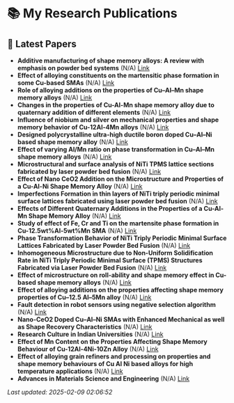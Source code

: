 # 📚 My Research Publications

## 📄 Latest Papers
- **Additive manufacturing of shape memory alloys: A review with emphasis on powder bed systems** (N/A) [Link](https://www.sciencedirect.com/science/article/pii/S0264127521002070)
- **Effect of alloying constituents on the martensitic phase formation in some Cu-based SMAs** (N/A) [Link](https://www.sciencedirect.com/science/article/pii/S2238785414000519)
- **Role of alloying additions on the properties of Cu–Al–Mn shape memory alloys** (N/A) [Link](https://www.sciencedirect.com/science/article/pii/S0925838814021811)
- **Changes in the properties of Cu-Al-Mn shape memory alloy due to quaternary addition of different elements** (N/A) [Link](#)
- **Influence of niobium and silver on mechanical properties and shape memory behavior of Cu-12Al-4Mn alloys** (N/A) [Link](https://www.sciencedirect.com/science/article/pii/S0925838820316297)
- **Designed polycrystalline ultra-high ductile boron doped Cu–Al–Ni based shape memory alloy** (N/A) [Link](https://www.sciencedirect.com/science/article/pii/S0167577X19300278)
- **Effect of varying Al/Mn ratio on phase transformation in Cu–Al–Mn shape memory alloys** (N/A) [Link](https://link.springer.com/article/10.1007/s12666-015-0689-3)
- **Microstructural and surface analysis of NiTi TPMS lattice sections fabricated by laser powder bed fusion** (N/A) [Link](https://www.sciencedirect.com/science/article/pii/S1526612523007405)
- **Effect of Nano CeO2 Addition on the Microstructure and Properties of a Cu-Al-Ni Shape Memory Alloy** (N/A) [Link](https://link.springer.com/article/10.1007/s11663-016-0691-0)
- **Imperfections Formation in thin layers of NiTi triply periodic minimal surface lattices fabricated using laser powder bed fusion** (N/A) [Link](https://www.mdpi.com/1996-1944/15/22/7950)
- **Effects of Different Quaternary Additions in the Properties of a Cu-Al-Mn Shape Memory Alloy** (N/A) [Link](https://asmedigitalcollection.asme.org/materialsperformance/article/4/1/226/1186523)
- **Study of effect of Fe, Cr and Ti on the martensite phase formation in Cu-12.5wt%Al-5wt%Mn SMA** (N/A) [Link](#)
- **Phase Transformation Behavior of NiTi Triply Periodic Minimal Surface Lattices Fabricated by Laser Powder Bed Fusion** (N/A) [Link](https://link.springer.com/article/10.1007/s11665-024-09162-7)
- **Inhomogeneous Microstructure due to Non-Uniform Solidification Rate in NiTi Triply Periodic Minimal Surface (TPMS) Structures Fabricated via Laser Powder Bed Fusion** (N/A) [Link](https://asmedigitalcollection.asme.org/IMECE/proceedings-abstract/IMECE2022/86656/1156926)
- **Effect of microstructure on roll-ability and shape memory effect in Cu-based shape memory alloys** (N/A) [Link](https://nopr.niscpr.res.in/handle/123456789/45840)
- **Effect of alloying additions on the properties affecting shape memory properties of Cu–12.5 Al–5Mn alloy** (N/A) [Link](https://link.springer.com/chapter/10.1007/978-981-10-4819-7_33)
- **Fault detection in robot sensors using negative selection algorithm** (N/A) [Link](https://ieeexplore.ieee.org/abstract/document/6926427/)
- **Nano-CeO2 Doped Cu–Al–Ni SMAs with Enhanced Mechanical as well as Shape Recovery Characteristics** (N/A) [Link](https://link.springer.com/article/10.1007/s12540-019-00570-2)
- **Research Culture in Indian Universities** (N/A) [Link](https://sk.sagepub.com/book/edvol/education-in-india/chpt/research-culture-indian-universities)
- **Effect of Mn Content on the Properties Affecting Shape Memory Behaviour of Cu-12Al-4Ni-10Zn Alloy** (N/A) [Link](https://scholar.google.com/scholar?cluster=4538885232052866392&hl=en&oi=scholarr)
- **Effect of alloying grain refiners and processing on properties and shape memory behaviours of Cu Al Ni based alloys for high temperature applications** (N/A) [Link](https://scholar.google.com/scholar?cluster=4223827202321976253&hl=en&oi=scholarr)
- **Advances in Materials Science and Engineering** (N/A) [Link](https://www.opastpublishers.com/open-access-articles/effect-of-ti-and-b-on-the-wartensitic-transformations-and-microstructures-in-polycrystalline-cu12wt--al4wt--ni-high-temp.pdf)

_Last updated: 2025-02-09 02:06:52_